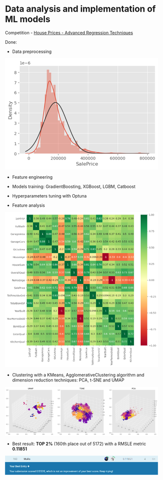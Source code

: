 # Data analysis and implementation of ML models
Competition - [House Prices - Advanced Regression Techniques](https://www.kaggle.com/c/house-prices-advanced-regression-techniques/overview)

Done:
- Data preprocessing

<img src="static/target_distr.png"/>

- Feature engineering
- Models training: GradientBoosting, XGBoost, LGBM, Catboost
- Hyperparameters tuning with Optuna

- Feature analysis

<img src="static/corrmat.png"/>

- Clustering with a KMeans, AgglomerativeClustering algorithm and dimension reduction techniques: PCA, t-SNE and UMAP

<img src="static/cluster.png"/>

- Best result: __TOP 2%__ (160th place out of 5172) with a RMSLE metric __0.11851__

<img src="static/leaderboard.jpg"/>
